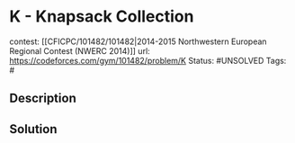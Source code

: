 # K - Knapsack Collection

contest: [[CFICPC/101482/101482|2014-2015 Northwestern European Regional Contest (NWERC 2014)]]
url: https://codeforces.com/gym/101482/problem/K
Status: #UNSOLVED
Tags: #

## Description

## Solution

